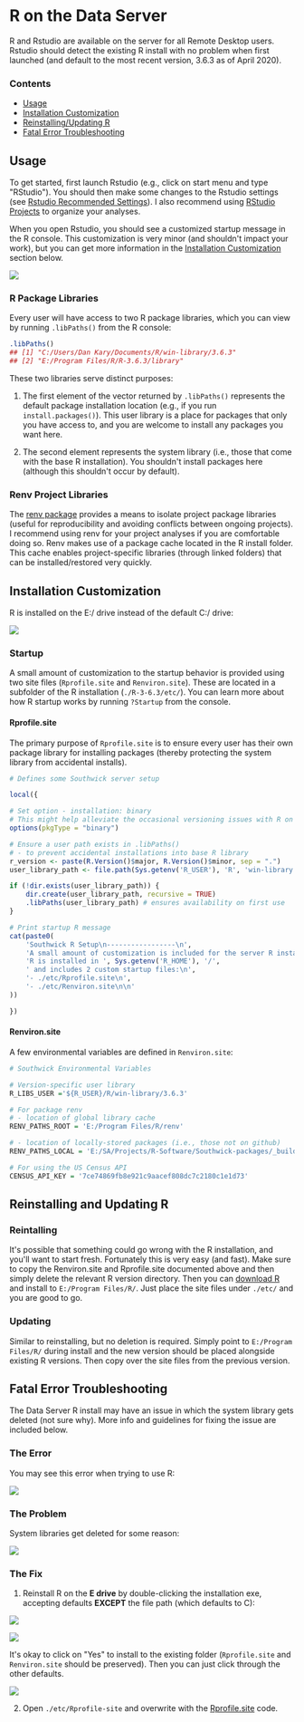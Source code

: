 
# R on the Data Server

R and Rstudio are available on the server for all Remote Desktop users. Rstudio should detect the existing R install with no problem when first launched (and default to the most recent version, 3.6.3 as of April 2020).

### Contents

- [Usage](#usage)
- [Installation Customization](#installation-customization)
- [Reinstalling/Updating R](#reinstalling-and-updating-r)
- [Fatal Error Troubleshooting](#fatal-error-troubleshooting)

## Usage

To get started, first launch Rstudio (e.g., click on start menu and type "RStudio"). You should then make some changes to the Rstudio settings (see [Rstudio Recommended Settings](rstudio-settings.md)). I also recommend using [RStudio Projects](https://r4ds.had.co.nz/workflow-projects.html) to organize your analyses.

When you open Rstudio, you should see a customized startup message in the R console. This customization is very minor (and shouldn't impact your work), but you can get more information in the [Installation Customization](#installation-customization) section below.

![](img/r-message.png)

### R Package Libraries

Every user will have access to two R package libraries, which you can view by running `.libPaths()` from the R console:

```r
.libPaths()
## [1] "C:/Users/Dan Kary/Documents/R/win-library/3.6.3"
## [2] "E:/Program Files/R/R-3.6.3/library"
```

These two libraries serve distinct purposes:

1. The first element of the vector returned by `.libPaths()` represents the default package installation location (e.g., if you run `install.packages()`). This user library is a place for packages that only you have access to, and you are welcome to install any packages you want here.

2. The second element represents the system library (i.e., those that come with the base R installation). You shouldn't install packages here (although this shouldn't occur by default).

### Renv Project Libraries

The [renv package](https://rstudio.github.io/renv/index.html) provides a means to isolate project package libraries (useful for reproducibility and avoiding conflicts between ongoing projects). I recommend using renv for your project analyses if you are comfortable doing so. Renv makes use of a package cache located in the R install folder. This cache enables project-specific libraries (through linked folders) that can be installed/restored very quickly. 

## Installation Customization

R is installed on the E:/ drive instead of the default C:/ drive:

![](img/r-install.png)

### Startup

A small amount of customization to the startup behavior is provided using two site files (`Rprofile.site` and `Renviron.site`). These are located in a subfolder of the R installation (`./R-3-6.3/etc/`). You can learn more about how R startup works by running `?Startup` from the console.

#### Rprofile.site

The primary purpose of `Rprofile.site` is to ensure every user has their own package library for installing packages (thereby protecting the system library from accidental installs).

```r
# Defines some Southwick server setup

local({

# Set option - installation: binary
# This might help alleviate the occasional versioning issues with R on Windows
options(pkgType = "binary")

# Ensure a user path exists in .libPaths()
# - to prevent accidental installations into base R library
r_version <- paste(R.Version()$major, R.Version()$minor, sep = ".")
user_library_path <- file.path(Sys.getenv('R_USER'), 'R', 'win-library', r_version)

if (!dir.exists(user_library_path)) {
    dir.create(user_library_path, recursive = TRUE)
    .libPaths(user_library_path) # ensures availability on first use
}

# Print startup R message
cat(paste0(
    'Southwick R Setup\n-----------------\n',
    'A small amount of customization is included for the server R installation.\n',
    'R is installed in ', Sys.getenv('R_HOME'), '/',
    ' and includes 2 custom startup files:\n',
    '- ./etc/Rprofile.site\n',
    '- ./etc/Renviron.site\n\n'
))

})     
```

#### Renviron.site

A few environmental variables are defined in `Renviron.site`:

```r
# Southwick Environmental Variables

# Version-specific user library
R_LIBS_USER ='${R_USER}/R/win-library/3.6.3'

# For package renv
# - location of global library cache
RENV_PATHS_ROOT = 'E:/Program Files/R/renv'

# - location of locally-stored packages (i.e., those not on github)
RENV_PATHS_LOCAL = 'E:/SA/Projects/R-Software/Southwick-packages/_builds_binary'

# For using the US Census API
CENSUS_API_KEY = '7ce74869fb8e921c9aacef808dc7c2180c1e1d73'
```

## Reinstalling and Updating R

### Reintalling

It's possible that something could go wrong with the R installation, and you'll want to start fresh. Fortunately this is very easy (and fast). Make sure to copy the Renviron.site and Rprofile.site documented above and then simply delete the relevant R version directory. Then you can [download R](https://cran.r-project.org/bin/windows/base/) and install to `E:/Program Files/R/`. Just place the site files under `./etc/` and you are good to go.

### Updating

Similar to reinstalling, but no deletion is required. Simply point to `E:/Program Files/R/` during install and the new version should be placed alongside existing R versions. Then copy over the site files from the previous version.

## Fatal Error Troubleshooting

The Data Server R install may have an issue in which the system library gets deleted (not sure why). More info and guidelines for fixing the issue are included below.

### The Error

You may see this error when trying to use R:

![](img/R-install-issues/error.png)

### The Problem

System libraries get deleted for some reason:

![](img/R-install-issues/deleted-system.png)

### The Fix

1. Reinstall R on the **E drive** by double-clicking the installation exe, accepting defaults **EXCEPT** the file path (which defaults to C):

![](img/R-install-issues/R-exe.png)

![](img/R-install-issues/install-location.png)

It's okay to click on "Yes" to install to the existing folder (`Rprofile.site` and `Renviron.site` should be preserved). Then you can just click through the other defaults.

![](img/R-install-issues/overwrite-warning.png)

2. Open `./etc/Rprofile-site` and overwrite with the [Rprofile.site](#rprofilesite) code.
